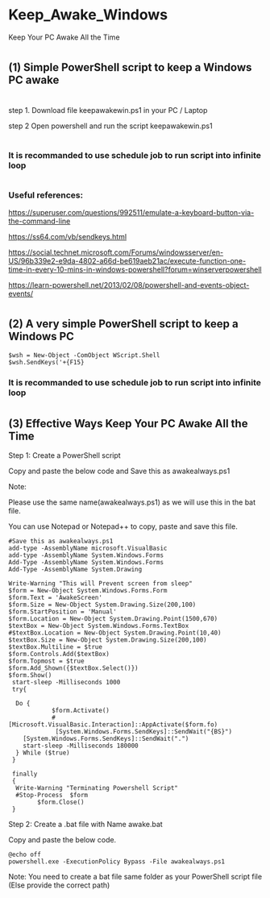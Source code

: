 # Keep_Awake_Windows
Keep Your PC Awake All the Time
#
## (1) Simple PowerShell script to keep a Windows PC awake
#
 step 1. Download file keepawakewin.ps1 in your PC / Laptop

 step 2 Open powershell and run the  script keepawakewin.ps1
#
### It is recommanded to use schedule job to run script into infinite loop
#
### Useful references:
https://superuser.com/questions/992511/emulate-a-keyboard-button-via-the-command-line

https://ss64.com/vb/sendkeys.html

https://social.technet.microsoft.com/Forums/windowsserver/en-US/96b339e2-e9da-4802-a66d-be619aeb21ac/execute-function-one-time-in-every-10-mins-in-windows-powershell?forum=winserverpowershell

https://learn-powershell.net/2013/02/08/powershell-and-events-object-events/
#
#
## (2) A very simple PowerShell script to keep a Windows PC
```
$wsh = New-Object -ComObject WScript.Shell
$wsh.SendKeys('+{F15}
```
### It is recommanded to use schedule job to run script into infinite loop
#
#
## (3) Effective Ways Keep Your PC Awake All the Time

Step 1: Create a PowerShell script

Copy and paste the below code and Save this as awakealways.ps1

Note:

Please use the same name(awakealways.ps1) as we will use this in the bat file.

You can use Notepad or Notepad++ to copy, paste and save this file.

```
#Save this as awakealways.ps1
add-type -AssemblyName microsoft.VisualBasic
add-type -AssemblyName System.Windows.Forms
Add-Type -AssemblyName System.Windows.Forms
Add-Type -AssemblyName System.Drawing

Write-Warning "This will Prevent screen from sleep"
$form = New-Object System.Windows.Forms.Form
$form.Text = 'AwakeScreen'
$form.Size = New-Object System.Drawing.Size(200,100)
$form.StartPosition = 'Manual'
$form.Location = New-Object System.Drawing.Point(1500,670)
$textBox = New-Object System.Windows.Forms.TextBox
#$textBox.Location = New-Object System.Drawing.Point(10,40)
$textBox.Size = New-Object System.Drawing.Size(200,100)
$textBox.Multiline = $true 
$form.Controls.Add($textBox)
$form.Topmost = $true
$form.Add_Shown({$textBox.Select()})
$form.Show()
 start-sleep -Milliseconds 1000
 try{

  Do {  
            $form.Activate()
            #[Microsoft.VisualBasic.Interaction]::AppActivate($form.fo)
             [System.Windows.Forms.SendKeys]::SendWait("{BS}")
    [System.Windows.Forms.SendKeys]::SendWait(".")
    start-sleep -Milliseconds 180000
  } While ($true)
 }

 finally
 {
  Write-Warning "Terminating Powershell Script"
  #Stop-Process  $form
        $form.Close()
 }
```

Step 2: Create a .bat file with Name awake.bat

Copy and paste the below code.

```
@echo off
powershell.exe -ExecutionPolicy Bypass -File awakealways.ps1
```

Note: You need to create a bat file same folder as your PowerShell script file (Else provide the correct path)

